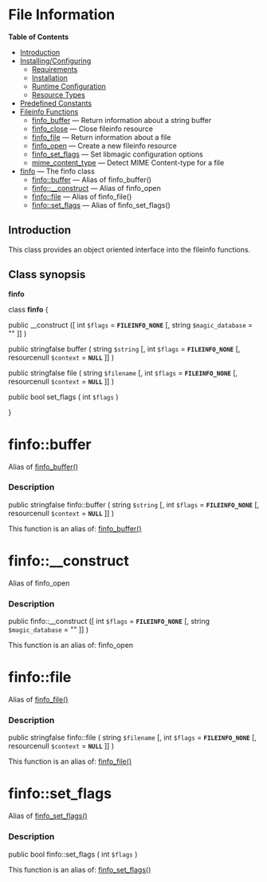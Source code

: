 File Information
================

**Table of Contents**

-   [Introduction](/intro/fileinfo.html)
-   [Installing/Configuring](/fileinfo/setup.html)
    -   [Requirements](/fileinfo/setup.html#Requirements)
    -   [Installation](/fileinfo/setup.html#Installation)
    -   [Runtime
        Configuration](/fileinfo/setup.html#Runtime%20Configuration)
    -   [Resource Types](/fileinfo/setup.html#Resource%20Types)
-   [Predefined Constants](/fileinfo/constants.html)
-   [Fileinfo Functions](/ref/fileinfo.html)
    -   [finfo\_buffer](/ref/fileinfo.html#finfo_buffer) — Return
        information about a string buffer
    -   [finfo\_close](/ref/fileinfo.html#finfo_close) — Close fileinfo
        resource
    -   [finfo\_file](/ref/fileinfo.html#finfo_file) — Return
        information about a file
    -   [finfo\_open](/ref/fileinfo.html#finfo_open) — Create a new
        fileinfo resource
    -   [finfo\_set\_flags](/ref/fileinfo.html#finfo_set_flags) — Set
        libmagic configuration options
    -   [mime\_content\_type](/ref/fileinfo.html#mime_content_type) —
        Detect MIME Content-type for a file
-   [finfo](/class/finfo.html) — The finfo class
    -   [finfo::buffer](/class/finfo.html#finfo::buffer) — Alias of
        finfo\_buffer()
    -   [finfo::\_\_construct](/class/finfo.html#finfo::__construct) —
        Alias of finfo\_open
    -   [finfo::file](/class/finfo.html#finfo::file) — Alias of
        finfo\_file()
    -   [finfo::set\_flags](/class/finfo.html#finfo::set_flags) — Alias
        of finfo\_set\_flags()

Introduction
------------

This class provides an object oriented interface into the fileinfo
functions.

Class synopsis
--------------

**finfo**

<span class="ooclass"> class **finfo** </span> {

<span class="modifier">public</span> <span
class="methodname">\_\_construct</span> (\[ <span
class="methodparam"><span class="type">int</span> `$flags`<span
class="initializer"> = **`FILEINFO_NONE`**</span></span> \[, <span
class="methodparam"><span class="type">string</span>
`$magic_database`<span class="initializer"> = ""</span></span> \]\] )

<span class="modifier">public</span> <span class="type"><span
class="type">string</span><span class="type">false</span></span> <span
class="methodname">buffer</span> ( <span class="methodparam"><span
class="type">string</span> `$string`</span> \[, <span
class="methodparam"><span class="type">int</span> `$flags`<span
class="initializer"> = **`FILEINFO_NONE`**</span></span> \[, <span
class="methodparam"><span class="type"><span
class="type">resource</span><span class="type">null</span></span>
`$context`<span class="initializer"> = **`NULL`**</span></span> \]\] )

<span class="modifier">public</span> <span class="type"><span
class="type">string</span><span class="type">false</span></span> <span
class="methodname">file</span> ( <span class="methodparam"><span
class="type">string</span> `$filename`</span> \[, <span
class="methodparam"><span class="type">int</span> `$flags`<span
class="initializer"> = **`FILEINFO_NONE`**</span></span> \[, <span
class="methodparam"><span class="type"><span
class="type">resource</span><span class="type">null</span></span>
`$context`<span class="initializer"> = **`NULL`**</span></span> \]\] )

<span class="modifier">public</span> <span class="type">bool</span>
<span class="methodname">set\_flags</span> ( <span
class="methodparam"><span class="type">int</span> `$flags`</span> )

}

finfo::buffer
=============

Alias of
<a href="/ref/fileinfo.html#finfo_buffer" class="link">finfo_buffer()</a>

### Description

<span class="modifier">public</span> <span class="type"><span
class="type">string</span><span class="type">false</span></span> <span
class="methodname">finfo::buffer</span> ( <span
class="methodparam"><span class="type">string</span> `$string`</span>
\[, <span class="methodparam"><span class="type">int</span>
`$flags`<span class="initializer"> = **`FILEINFO_NONE`**</span></span>
\[, <span class="methodparam"><span class="type"><span
class="type">resource</span><span class="type">null</span></span>
`$context`<span class="initializer"> = **`NULL`**</span></span> \]\] )

This function is an alias of:
<a href="/ref/fileinfo.html#finfo_buffer" class="link">finfo_buffer()</a>

finfo::\_\_construct
====================

Alias of <span class="function">finfo\_open</span>

### Description

<span class="modifier">public</span> <span
class="methodname">finfo::\_\_construct</span> (\[ <span
class="methodparam"><span class="type">int</span> `$flags`<span
class="initializer"> = **`FILEINFO_NONE`**</span></span> \[, <span
class="methodparam"><span class="type">string</span>
`$magic_database`<span class="initializer"> = ""</span></span> \]\] )

This function is an alias of: <span class="function">finfo\_open</span>

finfo::file
===========

Alias of
<a href="/ref/fileinfo.html#finfo_file" class="link">finfo_file()</a>

### Description

<span class="modifier">public</span> <span class="type"><span
class="type">string</span><span class="type">false</span></span> <span
class="methodname">finfo::file</span> ( <span class="methodparam"><span
class="type">string</span> `$filename`</span> \[, <span
class="methodparam"><span class="type">int</span> `$flags`<span
class="initializer"> = **`FILEINFO_NONE`**</span></span> \[, <span
class="methodparam"><span class="type"><span
class="type">resource</span><span class="type">null</span></span>
`$context`<span class="initializer"> = **`NULL`**</span></span> \]\] )

This function is an alias of:
<a href="/ref/fileinfo.html#finfo_file" class="link">finfo_file()</a>

finfo::set\_flags
=================

Alias of
<a href="/ref/fileinfo.html#finfo_set_flags" class="link">finfo_set_flags()</a>

### Description

<span class="modifier">public</span> <span class="type">bool</span>
<span class="methodname">finfo::set\_flags</span> ( <span
class="methodparam"><span class="type">int</span> `$flags`</span> )

This function is an alias of:
<a href="/ref/fileinfo.html#finfo_set_flags" class="link">finfo_set_flags()</a>
